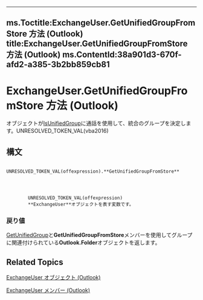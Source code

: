 

---
ms.Toctitle:ExchangeUser.GetUnifiedGroupFromStore 方法 (Outlook)
title:ExchangeUser.GetUnifiedGroupFromStore 方法 (Outlook)
ms.ContentId:38a901d3-670f-afd2-a385-3b2bb859cb81
---
# ExchangeUser.GetUnifiedGroupFromStore 方法 (Outlook)




オブジェクトが[IsUnifiedGroup](46f9564a-1c0a-fe6c-3f06-989fb5f36adf)に通話を使用して、統合のグループを決定します。UNRESOLVED_TOKEN_VAL(vba2016)

## 構文

            UNRESOLVED_TOKEN_VAL(offexpression).**GetUnifiedGroupFromStore**




            UNRESOLVED_TOKEN_VAL(offexpression)
            **ExchangeUser**オブジェクトを表す変数です。

### 戻り値
[GetUnifiedGroup](ec0f58fa-969d-ed38-705b-2c99ccbf3c86.md)と**GetUnifiedGroupFromStore**メンバーを使用してグループに関連付けられている**Outlook.Folder**オブジェクトを返します。





## Related Topics

[ExchangeUser オブジェクト (Outlook)](6ec117d1-7fdb-aa36-b567-1242f8238df0.md)

[ExchangeUser メンバー (Outlook)](b9489e9d-0b8e-1c8d-d5df-8def4b1ee5e8.md)





